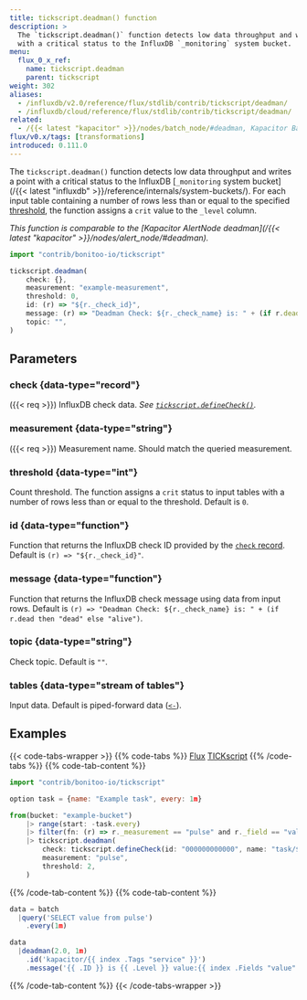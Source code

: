 ```yaml
---
title: tickscript.deadman() function
description: >
  The `tickscript.deadman()` function detects low data throughput and writes a point
  with a critical status to the InfluxDB `_monitoring` system bucket.
menu:
  flux_0_x_ref:
    name: tickscript.deadman
    parent: tickscript
weight: 302
aliases:
  - /influxdb/v2.0/reference/flux/stdlib/contrib/tickscript/deadman/
  - /influxdb/cloud/reference/flux/stdlib/contrib/tickscript/deadman/
related:
  - /{{< latest "kapacitor" >}}/nodes/batch_node/#deadman, Kapacitor BatchNode – Deadman
flux/v0.x/tags: [transformations]
introduced: 0.111.0
---
```


The `tickscript.deadman()` function detects low data throughput and writes a point
with a critical status to the InfluxDB [`_monitoring` system bucket](/{{< latest "influxdb" >}}/reference/internals/system-buckets/).
For each input table containing a number of rows less than or equal to the specified
[threshold](#threshold), the function assigns a `crit` value to the `_level` column.

_This function is comparable to the [Kapacitor AlertNode deadman](/{{< latest "kapacitor" >}}/nodes/alert_node/#deadman)._

```js
import "contrib/bonitoo-io/tickscript"

tickscript.deadman(
    check: {},
    measurement: "example-measurement",
    threshold: 0,
    id: (r) => "${r._check_id}",
    message: (r) => "Deadman Check: ${r._check_name} is: " + (if r.dead then "dead" else "alive"),
    topic: "",
)
```

## Parameters

### check {data-type="record"}
({{< req >}})
InfluxDB check data.
_See [`tickscript.defineCheck()`](/flux/v0.x/stdlib/contrib/bonitoo-io/tickscript/definecheck/)._

### measurement {data-type="string"}
({{< req >}})
Measurement name.
Should match the queried measurement.

### threshold {data-type="int"}
Count threshold.
The function assigns a `crit` status to input tables with a number of rows less
than or equal to the threshold.
Default is `0`.

### id {data-type="function"}
Function that returns the InfluxDB check ID provided by the [`check` record](#check).
Default is `(r) => "${r._check_id}"`.

### message {data-type="function"}
Function that returns the InfluxDB check message using data from input rows.
Default is `(r) => "Deadman Check: ${r._check_name} is: " + (if r.dead then "dead" else "alive")`.

### topic {data-type="string"}
Check topic.
Default is `""`.

### tables {data-type="stream of tables"}
Input data.
Default is piped-forward data ([`<-`](/flux/v0.x/spec/expressions/#pipe-expressions)).

## Examples

{{< code-tabs-wrapper >}}
{{% code-tabs %}}
[Flux](#)
[TICKscript](#)
{{% /code-tabs %}}
{{% code-tab-content %}}
```javascript
import "contrib/bonitoo-io/tickscript"

option task = {name: "Example task", every: 1m}

from(bucket: "example-bucket")
    |> range(start: -task.every)
    |> filter(fn: (r) => r._measurement == "pulse" and r._field == "value")
    |> tickscript.deadman(
        check: tickscript.defineCheck(id: "000000000000", name: "task/${r.service}"),
        measurement: "pulse",
        threshold: 2,
    )
```
{{% /code-tab-content %}}
{{% code-tab-content %}}
```javascript
data = batch
  |query('SELECT value from pulse')
    .every(1m)

data
  |deadman(2.0, 1m)
    .id('kapacitor/{{ index .Tags "service" }}')
    .message('{{ .ID }} is {{ .Level }} value:{{ index .Fields "value" }}')
```
{{% /code-tab-content %}}
{{< /code-tabs-wrapper >}}
